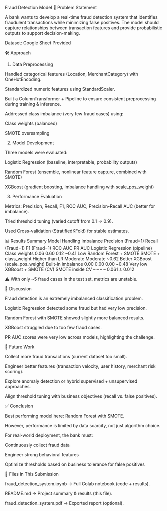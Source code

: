 Fraud Detection Model
📌 Problem Statement

A bank wants to develop a real-time fraud detection system that identifies fraudulent transactions while minimizing false positives.
The model should capture relationships between transaction features and provide probabilistic outputs to support decision-making.

Dataset: Google Sheet Provided

🛠️ Approach
1. Data Preprocessing

Handled categorical features (Location, MerchantCategory) with OneHotEncoding.

Standardized numeric features using StandardScaler.

Built a ColumnTransformer + Pipeline to ensure consistent preprocessing during training & inference.

Addressed class imbalance (very few fraud cases) using:

Class weights (balanced)

SMOTE oversampling

2. Model Development

Three models were evaluated:

Logistic Regression (baseline, interpretable, probability outputs)

Random Forest (ensemble, nonlinear feature capture, combined with SMOTE)

XGBoost (gradient boosting, imbalance handling with scale_pos_weight)

3. Performance Evaluation

Metrics: Precision, Recall, F1, ROC AUC, Precision-Recall AUC (better for imbalance).

Tried threshold tuning (varied cutoff from 0.1 → 0.9).

Used Cross-validation (StratifiedKFold) for stable estimates.

📊 Results Summary
Model	Handling Imbalance	Precision (Fraud=1)	Recall (Fraud=1)	F1 (Fraud=1)	ROC AUC	PR AUC
Logistic Regression (pipeline)	Class weights	0.06	0.60	0.12	~0.41	Low
Random Forest + SMOTE	SMOTE + class_weight	Higher than LR	Moderate	Moderate	~0.62	Better
XGBoost (scale_pos_weight)	Built-in imbalance	0.00	0.00	0.00	~0.48	Very low
XGBoost + SMOTE (CV)	SMOTE inside CV	–	–	–	–	0.061 ± 0.012

⚠️ With only ~5 fraud cases in the test set, metrics are unstable.

📝 Discussion

Fraud detection is an extremely imbalanced classification problem.

Logistic Regression detected some fraud but had very low precision.

Random Forest with SMOTE showed slightly more balanced results.

XGBoost struggled due to too few fraud cases.

PR AUC scores were very low across models, highlighting the challenge.

🚀 Future Work

Collect more fraud transactions (current dataset too small).

Engineer better features (transaction velocity, user history, merchant risk scoring).

Explore anomaly detection or hybrid supervised + unsupervised approaches.

Align threshold tuning with business objectives (recall vs. false positives).

✅ Conclusion

Best performing model here: Random Forest with SMOTE.

However, performance is limited by data scarcity, not just algorithm choice.

For real-world deployment, the bank must:

Continuously collect fraud data

Engineer strong behavioral features

Optimize thresholds based on business tolerance for false positives

📂 Files in This Submission

fraud_detection_system.ipynb → Full Colab notebook (code + results).

README.md → Project summary & results (this file).

fraud_detection_system.pdf → Exported report (optional).